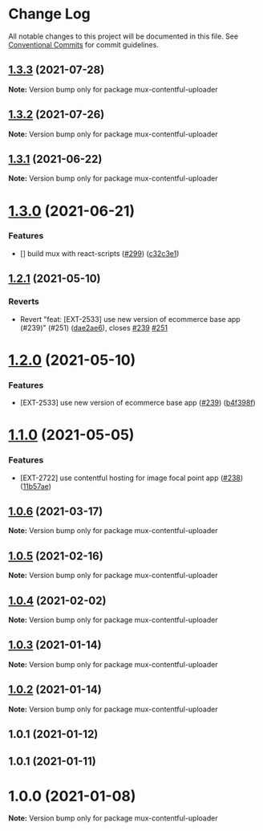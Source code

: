 # Change Log

All notable changes to this project will be documented in this file.
See [Conventional Commits](https://conventionalcommits.org) for commit guidelines.

## [1.3.3](https://github.com/contentful/apps/compare/mux-contentful-uploader@1.3.2...mux-contentful-uploader@1.3.3) (2021-07-28)

**Note:** Version bump only for package mux-contentful-uploader





## [1.3.2](https://github.com/contentful/apps/compare/mux-contentful-uploader@1.3.1...mux-contentful-uploader@1.3.2) (2021-07-26)

**Note:** Version bump only for package mux-contentful-uploader





## [1.3.1](https://github.com/contentful/apps/compare/mux-contentful-uploader@1.3.0...mux-contentful-uploader@1.3.1) (2021-06-22)

**Note:** Version bump only for package mux-contentful-uploader





# [1.3.0](https://github.com/contentful/apps/compare/mux-contentful-uploader@1.2.1...mux-contentful-uploader@1.3.0) (2021-06-21)


### Features

* [] build mux with react-scripts ([#299](https://github.com/contentful/apps/issues/299)) ([c32c3e1](https://github.com/contentful/apps/commit/c32c3e12faea3eea6e88303811d9eac63f6c1361))





## [1.2.1](https://github.com/contentful/apps/compare/mux-contentful-uploader@1.2.0...mux-contentful-uploader@1.2.1) (2021-05-10)


### Reverts

* Revert "feat: [EXT-2533] use new version of ecommerce base app (#239)" (#251) ([dae2ae6](https://github.com/contentful/apps/commit/dae2ae66181543a93981b1b97cc9dfc71e5abf16)), closes [#239](https://github.com/contentful/apps/issues/239) [#251](https://github.com/contentful/apps/issues/251)





# [1.2.0](https://github.com/contentful/apps/compare/mux-contentful-uploader@1.1.0...mux-contentful-uploader@1.2.0) (2021-05-10)


### Features

* [EXT-2533] use new version of ecommerce base app ([#239](https://github.com/contentful/apps/issues/239)) ([b4f398f](https://github.com/contentful/apps/commit/b4f398f7fe4fb2952e8505a7657b876861fe3a24))





# [1.1.0](https://github.com/contentful/apps/compare/mux-contentful-uploader@1.0.6...mux-contentful-uploader@1.1.0) (2021-05-05)


### Features

* [EXT-2722] use contentful hosting for image focal point app ([#238](https://github.com/contentful/apps/issues/238)) ([11b57ae](https://github.com/contentful/apps/commit/11b57ae3e4fb5dd376544d89056430b71883517c))





## [1.0.6](https://github.com/contentful/apps/compare/mux-contentful-uploader@1.0.5...mux-contentful-uploader@1.0.6) (2021-03-17)

**Note:** Version bump only for package mux-contentful-uploader





## [1.0.5](https://github.com/contentful/apps/compare/mux-contentful-uploader@1.0.4...mux-contentful-uploader@1.0.5) (2021-02-16)

**Note:** Version bump only for package mux-contentful-uploader





## [1.0.4](https://github.com/contentful/apps/compare/mux-contentful-uploader@1.0.3...mux-contentful-uploader@1.0.4) (2021-02-02)

**Note:** Version bump only for package mux-contentful-uploader





## [1.0.3](https://github.com/contentful/apps/compare/mux-contentful-uploader@1.0.2...mux-contentful-uploader@1.0.3) (2021-01-14)

**Note:** Version bump only for package mux-contentful-uploader





## [1.0.2](https://github.com/contentful/apps/compare/mux-contentful-uploader@1.0.1...mux-contentful-uploader@1.0.2) (2021-01-14)

**Note:** Version bump only for package mux-contentful-uploader





## 1.0.1 (2021-01-12)



## 1.0.1 (2021-01-11)



# 1.0.0 (2021-01-08)

**Note:** Version bump only for package mux-contentful-uploader
